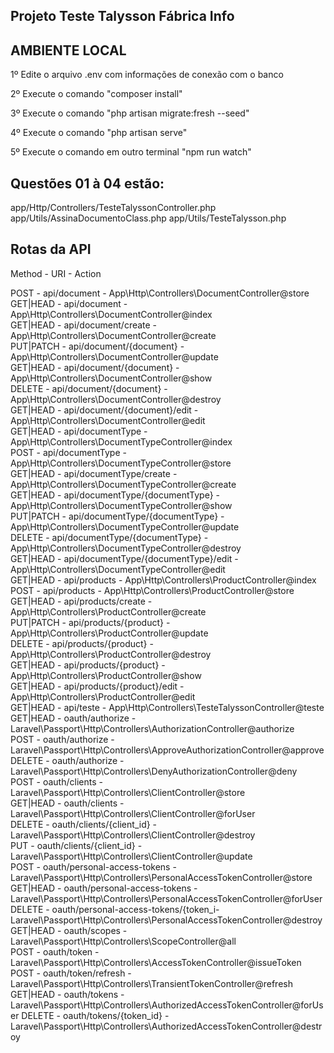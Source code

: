 
## Projeto Teste Talysson Fábrica Info

## AMBIENTE LOCAL

1º Edite o arquivo .env com informações de conexão com o banco

2º Execute o comando "composer install"

3º Execute o comando "php artisan migrate:fresh --seed"

4º Execute o comando "php artisan serve"

5º Execute o comando em outro terminal "npm run watch"

## Questões 01 à 04 estão:
app/Http/Controllers/TesteTalyssonController.php
app/Utils/AssinaDocumentoClass.php
app/Utils/TesteTalysson.php

## Rotas da API

Method    - URI                                  - Action 

POST      - api/document                         - App\Http\Controllers\DocumentController@store                            
GET|HEAD  - api/document                         - App\Http\Controllers\DocumentController@index                            
GET|HEAD  - api/document/create                  - App\Http\Controllers\DocumentController@create                           
PUT|PATCH - api/document/{document}              - App\Http\Controllers\DocumentController@update                           
GET|HEAD  - api/document/{document}              - App\Http\Controllers\DocumentController@show                             
DELETE    - api/document/{document}              - App\Http\Controllers\DocumentController@destroy                          
GET|HEAD  - api/document/{document}/edit         - App\Http\Controllers\DocumentController@edit                             
GET|HEAD  - api/documentType                     - App\Http\Controllers\DocumentTypeController@index                        
POST      - api/documentType                     - App\Http\Controllers\DocumentTypeController@store                        
GET|HEAD  - api/documentType/create              - App\Http\Controllers\DocumentTypeController@create                       
GET|HEAD  - api/documentType/{documentType}      - App\Http\Controllers\DocumentTypeController@show                         
PUT|PATCH - api/documentType/{documentType}      - App\Http\Controllers\DocumentTypeController@update                       
DELETE    - api/documentType/{documentType}      - App\Http\Controllers\DocumentTypeController@destroy                      
GET|HEAD  - api/documentType/{documentType}/edit - App\Http\Controllers\DocumentTypeController@edit                         
GET|HEAD  - api/products                         - App\Http\Controllers\ProductController@index                             
POST      - api/products                         - App\Http\Controllers\ProductController@store                             
GET|HEAD  - api/products/create                  - App\Http\Controllers\ProductController@create                            
PUT|PATCH - api/products/{product}               - App\Http\Controllers\ProductController@update                            
DELETE    - api/products/{product}               - App\Http\Controllers\ProductController@destroy                           
GET|HEAD  - api/products/{product}               - App\Http\Controllers\ProductController@show                              
GET|HEAD  - api/products/{product}/edit          - App\Http\Controllers\ProductController@edit                              
GET|HEAD  - api/teste                            - App\Http\Controllers\TesteTalyssonController@teste                       
GET|HEAD  - oauth/authorize                      - Laravel\Passport\Http\Controllers\AuthorizationController@authorize      
POST      - oauth/authorize                      - Laravel\Passport\Http\Controllers\ApproveAuthorizationController@approve 
DELETE    - oauth/authorize                      - Laravel\Passport\Http\Controllers\DenyAuthorizationController@deny       
POST      - oauth/clients                        - Laravel\Passport\Http\Controllers\ClientController@store                 
GET|HEAD  - oauth/clients                        - Laravel\Passport\Http\Controllers\ClientController@forUser               
DELETE    - oauth/clients/{client_id}            - Laravel\Passport\Http\Controllers\ClientController@destroy               
PUT       - oauth/clients/{client_id}            - Laravel\Passport\Http\Controllers\ClientController@update                
POST      - oauth/personal-access-tokens         - Laravel\Passport\Http\Controllers\PersonalAccessTokenController@store    
GET|HEAD  - oauth/personal-access-tokens         - Laravel\Passport\Http\Controllers\PersonalAccessTokenController@forUser  
DELETE    - oauth/personal-access-tokens/{token_i- Laravel\Passport\Http\Controllers\PersonalAccessTokenController@destroy  
GET|HEAD  - oauth/scopes                         - Laravel\Passport\Http\Controllers\ScopeController@all                    
POST      - oauth/token                          - Laravel\Passport\Http\Controllers\AccessTokenController@issueToken       
POST      - oauth/token/refresh                  - Laravel\Passport\Http\Controllers\TransientTokenController@refresh       
GET|HEAD  - oauth/tokens                         - Laravel\Passport\Http\Controllers\AuthorizedAccessTokenController@forUser
DELETE    - oauth/tokens/{token_id}              - Laravel\Passport\Http\Controllers\AuthorizedAccessTokenController@destroy
